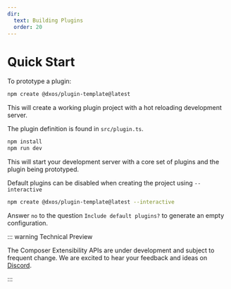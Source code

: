 ```yaml
---
dir:
  text: Building Plugins
  order: 20
---
```


# Quick Start

To prototype a plugin:

```bash
npm create @dxos/plugin-template@latest
```

This will create a working plugin project with a hot reloading development server.

The plugin definition is found in `src/plugin.ts`.

```bash
npm install
npm run dev
```

This will start your development server with a core set of plugins and the plugin being prototyped.

Default plugins can be disabled when creating the project using `--interactive`

```bash
npm create @dxos/plugin-template@latest --interactive
```

Answer `no` to the question `Include default plugins?` to generate an empty configuration.

::: warning Technical Preview

The Composer Extensibility APIs are under development and subject to frequent change. We are excited to hear your feedback and ideas on [Discord](https://discord.gg/eXVfryv3sW).

:::
